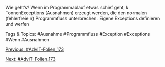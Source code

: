 Wie geht’s?
Wenn im Programmablauf etwas schief geht, k ¨onnenExceptions
(Ausnahmen) erzeugt werden, die den normalen (fehlerfreie n) Programmﬂuss
unterbrechen.
Eigene Exceptions deﬁnieren und werfen

   Tags & Topics:
   #Ausnahme
   #Programmﬂuss
   #Exception
   #Exceptions
   #Wenn
   #Ausnahmen

[Previous: #AdvIT-Folien_173](AdvIT-Folien_173.md)

[Next: #AdvIT-Folien_173](AdvIT-Folien_173.md)